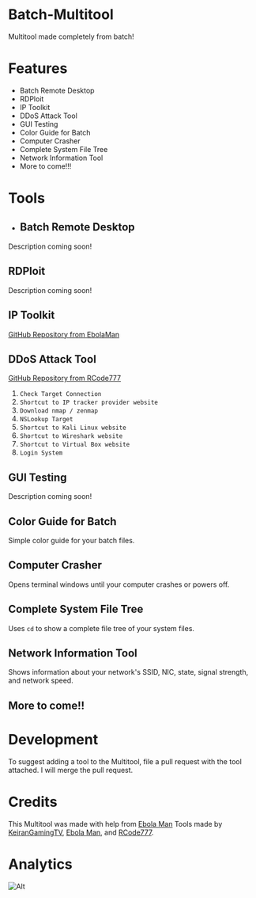 # Batch-Multitool
Multitool made completely from batch!

# Features
* Batch Remote Desktop
* RDPloit
* IP Toolkit
* DDoS Attack Tool
* GUI Testing
* Color Guide for Batch
* Computer Crasher
* Complete System File Tree
* Network Information Tool
* More to come!!!

# Tools
* ## Batch Remote Desktop
Description coming soon! 

## RDPloit
Description coming soon! 

## IP Toolkit
[GitHub Repository from EbolaMan](https://github.com/EbolaMan-YT/IPTOOLKIT)

## DDoS Attack Tool
[GitHub Repository from RCode777](https://github.com/RCode777/Windows-DDoS-Tools)
1. ``Check Target Connection``
2. ``Shortcut to IP tracker provider website``
3. ``Download nmap / zenmap``
4. ``NSLookup Target``
5. ``Shortcut to Kali Linux website``
6. ``Shortcut to Wireshark website``
7. ``Shortcut to Virtual Box website``
8. ``Login System``

## GUI Testing
Description coming soon! 

## Color Guide for Batch
Simple color guide for your batch files.

## Computer Crasher
Opens terminal windows until your computer crashes or powers off. 

## Complete System File Tree
Uses `cd` to show a complete file tree of your system files.

## Network Information Tool
Shows information about your network's SSID, NIC, state, signal strength, and network speed.

## More to come!!


# Development
To suggest adding a tool to the Multitool, file a pull request with the tool attached. I will merge the pull request.

# Credits
This Multitool was made with help from [Ebola Man](https://github.com/EbolaMan-YT "Ebola Man's Github")
Tools made by [KeiranGamingTV](https://github.com/KeiranGamingTV "KeiranGamingTV's Github"), [Ebola Man](https://github.com/EbolaMan-YT "Ebola Man's Github"), and [RCode777](https://github.com/RCode777 "RCode777's Github").

# Analytics
![Alt](https://repobeats.axiom.co/api/embed/8fb9f5629963f33e072359605e9bddf5fb375266.svg "Repobeats analytics image")
